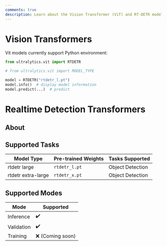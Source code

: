 ```yaml
---
comments: true
description: Learn about the Vision Transformer (ViT) and RT-DETR models. Train and use pre-trained models with Python API.
---
```


# Vision Transformers

Vit models currently support Python environment:

```python
from ultralytics.vit import RTDETR

# from ultralytics.vit import MODEL_TYPE

model = RTDETR("rtdetr_l.pt")
model.info()  # display model information
model.predict(...)  # predict
```

# Realtime Detection Transformers

## About

## Supported Tasks

| Model Type          | Pre-trained Weights | Tasks Supported       |
|---------------------|---------------------|-----------------------|
| rtdetr large        | `rtdetr_l.pt`          | Object Detection |
| rtdetr extra-large  | `rtdetr_x.pt`          | Object Detection |

## Supported Modes

| Mode       | Supported          |
|------------|--------------------|
| Inference  | :heavy_check_mark: |
| Validation | :heavy_check_mark: |
| Training   | :x: (Coming soon)  